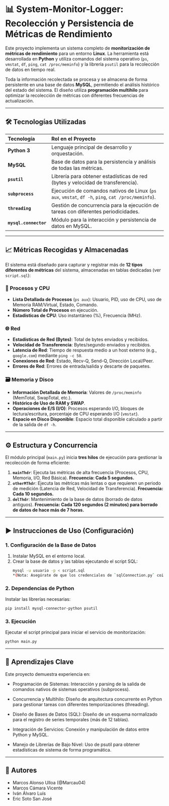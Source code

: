 # 📊 System-Monitor-Logger: Recolección y Persistencia de Métricas de Rendimiento

Este proyecto implementa un sistema completo de **monitorización de métricas de rendimiento** para un entorno **Linux**. La herramienta está desarrollada en **Python** y utiliza comandos del sistema operativo (`ps`, `vmstat`, `df`, `ping`, `cat /proc/meminfo`) y la librería `psutil` para la recolección de datos en tiempo real.

Toda la información recolectada se procesa y se almacena de forma persistente en una base de datos **MySQL**, permitiendo el análisis histórico del estado del sistema. El diseño utiliza **programación multihilo** para optimizar la recolección de métricas con diferentes frecuencias de actualización.

---

## 🛠️ Tecnologías Utilizadas

| Tecnología | Rol en el Proyecto |
| :--- | :--- |
| **Python 3** | Lenguaje principal de desarrollo y orquestación. |
| **MySQL** | Base de datos para la persistencia y análisis de todas las métricas. |
| **`psutil`** | Librería para obtener estadísticas de red (bytes y velocidad de transferencia). |
| **`subprocess`** | Ejecución de comandos nativos de Linux (`ps aux`, `vmstat`, `df -h`, `ping`, `cat /proc/meminfo`). |
| **`threading`** | Gestión de concurrencia para la ejecución de tareas con diferentes periodicidades. |
| **`mysql.connector`** | Módulo para la interacción y persistencia de datos en MySQL. |

---

## 📈 Métricas Recogidas y Almacenadas

El sistema está diseñado para capturar y registrar más de **12 tipos diferentes de métricas** del sistema, almacenadas en tablas dedicadas (ver `script.sql`):

### 💾 Procesos y CPU
* **Lista Detallada de Procesos** (`ps aux`): Usuario, PID, uso de CPU, uso de Memoria RAM/Virtual, Estado, Comando.
* **Número Total de Procesos** en ejecución.
* **Estadísticas de CPU**: Uso instantáneo (%), Frecuencia (MHz).

### 🌐 Red
* **Estadísticas de Red (Bytes)**: Total de bytes enviados y recibidos.
* **Velocidad de Transferencia**: Bytes/segundo enviados y recibidos.
* **Latencia de Red**: Tiempo de respuesta medio a un host externo (e.g., `google.com`) mediante `ping -c 50`.
* **Conexiones de Red**: Estado, Recv-Q, Send-Q, Dirección Local/Peer.
* **Errores de Red**: Errores de entrada/salida y descarte de paquetes.

### 🗃️ Memoria y Disco
* **Información Detallada de Memoria**: Valores de `/proc/meminfo` (MemTotal, SwapTotal, etc.).
* **Histórico de Uso de RAM y SWAP**.
* **Operaciones de E/S (I/O)**: Procesos esperando I/O, bloques de lectura/escritura, porcentaje de CPU esperando I/O (`vmstat`).
* **Espacio en Disco Disponible**: Espacio total disponible calculado a partir de la salida de `df -h`.

---

## ⚙️ Estructura y Concurrencia

El módulo principal (`main.py`) inicia **tres hilos** de ejecución para gestionar la recolección de forma eficiente:

1.  **`mainThdr`**: Ejecuta las métricas de alta frecuencia (Procesos, CPU, Memoria, I/O, Red Básica). **Frecuencia: Cada 5 segundos.**
2.  **`otherMThdr`**: Ejecuta las métricas más lentas o que requieren un periodo de medición (Latencia de Red, Velocidad de Transferencia). **Frecuencia: Cada 10 segundos.**
3.  **`delThdr`**: Mantenimiento de la base de datos (borrado de datos antiguos). **Frecuencia: Cada 120 segundos (2 minutos) para borrado de datos de hace más de 7 horas.**

---

## ▶️ Instrucciones de Uso (Configuración)

### 1. Configuración de la Base de Datos

1.  Instalar MySQL en el entorno local.
2.  Crear la base de datos y las tablas ejecutando el script SQL:
    ```bash
    mysql -u usuario -p < script.sql
    *(Nota: Asegúrate de que los credenciales de `sqlConnection.py` coincidan con tu configuración.
    ```
### 2. Dependencias de Python

Instalar las librerías necesarias:
```bash
pip install mysql-connector-python psutil
```

### 3. Ejecución
Ejecutar el script principal para iniciar el servicio de monitorización:

```bash
python main.py
```

---

## 🧠 Aprendizajes Clave
Este proyecto demuestra experiencia en:

- Programación de Sistemas: Interacción y parsing de la salida de comandos nativos de sistemas operativos (subprocess).

- Concurrencia y Multihilo: Diseño de arquitectura concurrente en Python para gestionar tareas con diferentes temporizaciones (threading).

- Diseño de Bases de Datos (SQL): Diseño de un esquema normalizado para el registro de series temporales (más de 12 tablas).

- Integración de Servicios: Conexión y manipulación de datos entre Python y MySQL.

- Manejo de Librerías de Bajo Nivel: Uso de psutil para obtener estadísticas de sistema de forma programática.

---

## 👥 Autores
- Marcos Alonso Ulloa (@Marcau04)
- Marcos Cámara Vicente
- Iván Álvaro Luis
- Eric Soto San José
